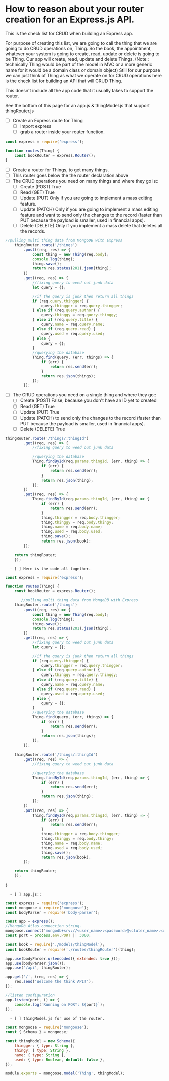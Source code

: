 # How to reason about your router creation for an Express.js API.

This is the check list for CRUD when building an Express app.

For purpose of creating this list, we are going to call the thing that we are going to do CRUD operations on, Thing.  So the book, the appointment, whatever your system is going to create, read, update or delete is going to be Thing.  Our app will create, read, update and delete Things. (Note:: technically Thing would be part of the model in MVC or a more generic name for it would be a domain class or domain object) Still for our purpose we can just think of Thing as what we operate on for CRUD operations here is the check list for building an API that will CRUD Thing.

This doesn't include all the app code that it usually takes to support the router.

See the bottom of this page for an app.js & thingModel.js that support thingRouter.js

- [ ] Create an Express route for Thing
   - [ ] Import express
   - [ ] grab a router inside your router function.
```javascript
const express = require('express');

function routes(Thing) {
    const bookRouter = express.Router();
}
```

   - [ ] Create a router for Things, to get many things.
   - [ ] This router goes below the the router declaration above
   - [ ] The CRUD operations you need on many things and where they go is::
      - [ ] Create (POST) True
      - [ ] Read (GET) True
      - [ ] Update (PUT) Only if you are going to implement a mass editing feature.
      - [ ] Update (PATCH) Only if you are going to implement a mass editing feature and want to send only the changes to the record (faster than PUT because the payload is smaller, used in financial apps).
      - [ ] Delete (DELETE) Only if you implement a mass delete that deletes all the records.
```javascript
//pulling multi thing data from MongoDB with Express
	thingRouter.route('/things')
        .post((req, res) => {
            const thing = new Thing(req.body);
            console.log(thing);
            thing.save();
            return res.status(201).json(thing);
        })
        .get((req, res) => {
            //fixing query to weed out junk data
            let query = {};

            //if the query is junk then return all things
            if (req.query.thingger) {
                query.thingger = req.query.thingger;
            } else if (req.query.author) {
                query.thinggy = req.query.thinggy;
            } else if (req.query.title) {
                query.name = req.query.name;
            } else if (req.query.read) {
                query.used = req.query.used;
            } else {
                query = {};
            }
            //querying the database
            Thing.find(query, (err, things) => {
                if (err) {
                    return res.send(err);
                }
                return res.json(things);
            });
        });
```

   - [ ] The CRUD operations you need on a single thing and where they go::
      - [ ] Create (POST) False, because you don't have an ID yet to created
      - [ ] Read (GET) True
      - [ ] Update (PUT) True
      - [ ] Update (PATCH) to send only the changes to the record (faster than PUT because the payload is smaller, used in financial apps).
      - [ ] Delete (DELETE) True
```javascript
thingRouter.route('/things/:thingId')
        .get((req, res) => {
            //fixing query to weed out junk data

            //querying the database
            Thing.findById(req.params.thingId, (err, thing) => {
                if (err) {
                    return res.send(err);
                }
                return res.json(thing);
            });
        })
        .put((req, res) => {
            Thing.findById(req.params.thingId, (err, thing) => {
                if (err) {
                    return res.send(err);
                }
                thing.thingger = req.body.thingger;
                thing.thinggy = req.body.thingy;
                thing.name = req.body.name;
                thing.used = req.body.used;
                thing.save();
                return res.json(book);
        });

    return thingRouter;
    });
```

      - [ ] Here is the code all together.
```javascript
const express = require('express');

function routes(Thing) {
    const bookRouter = express.Router();

	   //pulling multi thing data from MongoDB with Express
	thingRouter.route('/things')
        .post((req, res) => {
            const thing = new Thing(req.body);
            console.log(thing);
            thing.save();
            return res.status(201).json(thing);
        })
        .get((req, res) => {
            //fixing query to weed out junk data
            let query = {};

            //if the query is junk then return all things
            if (req.query.thingger) {
                query.thingger = req.query.thingger;
            } else if (req.query.author) {
                query.thinggy = req.query.thinggy;
            } else if (req.query.title) {
                query.name = req.query.name;
            } else if (req.query.read) {
                query.used = req.query.used;
            } else {
                query = {};
            }
            //querying the database
            Thing.find(query, (err, things) => {
                if (err) {
                    return res.send(err);
                }
                return res.json(things);
            });
        });
	
	thingRouter.route('/things/:thingId')
        .get((req, res) => {
            //fixing query to weed out junk data

            //querying the database
            Thing.findById(req.params.thingId, (err, thing) => {
                if (err) {
                    return res.send(err);
                }
                return res.json(thing);
            });
        })
        .put((req, res) => {
            Thing.findById(req.params.thingId, (err, thing) => {
                if (err) {
                    return res.send(err);
                }
                thing.thingger = req.body.thingger;
                thing.thinggy = req.body.thingy;
                thing.name = req.body.name;
                thing.used = req.body.used;
                thing.save();
                return res.json(book);
        });

    return thingRouter;
    });
		
}
```

      - [ ] app.js::
```javascript
const express = require('express');
const mongoose = require('mongoose');
const bodyParser = require('body-parser');

const app = express();
//MongoDb Atlas connection string.
mongoose.connect('mongodb+srv://<user_name>:<password>@<cluter_name>.<unique_identifier>.mongodb.net/thingApi');
const port = process.env.PORT || 3000;

const book = require('./models/thingModel');
const bookRouter = require('./routes/thingRouter')(thing);

app.use(bodyParser.urlencoded({ extended: true }));
app.use(bodyParser.json());
app.use('/api', thingRouter);

app.get('/', (req, res) => {
    res.send('Welcome the think API!');
});

//listen configuration
app.listen(port, () => {
    console.log(`Running on PORT: ${port}`);
});
```

      - [ ] thingModel.js for use of the router.
```javascript
const mongoose = require('mongoose');
const { Schema } = mongoose;

const thingModel = new Schema({
    thingger: { type: String },
    thingy: { type: String },
    name: { type: String },
    used: { type: Boolean, default: false },
});

module.exports = mongoose.model('Thing', thingModel);
```

